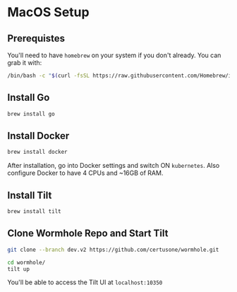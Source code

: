 # MacOS Setup

## Prerequistes
You'll need to have `homebrew` on your system if you don't already. You can grab it with:
```sh
/bin/bash -c "$(curl -fsSL https://raw.githubusercontent.com/Homebrew/install/HEAD/install.sh)"
```
## Install Go

```sh
brew install go
```

## Install Docker
```sh
brew install docker
```

After installation, go into Docker settings and switch ON `kubernetes`. Also configure Docker to have 4 CPUs and ~16GB of RAM. 

## Install Tilt
```sh
brew install tilt
```

## Clone Wormhole Repo and Start Tilt

```sh
git clone --branch dev.v2 https://github.com/certusone/wormhole.git
```

```sh
cd wormhole/
tilt up
```

You'll be able to access the Tilt UI at 
`localhost:10350`